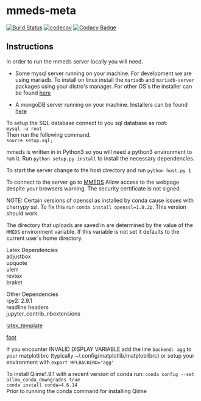 # mmeds-meta

[![Build Status](https://travis-ci.com/clemente-lab/mmeds-meta.png?branch=master)](https://travis-cl.com/clemente-lab/mmeds-meta)
[![codecov](https://codecov.io/gh/clemente-lab/mmeds-meta/branch/master/graph/badge.svg)](https://codecov.io/gh/clemente-lab/mmeds-meta)
[![Codacy Badge](https://api.codacy.com/project/badge/Grade/e4cc5a646a8c4d53b55d6511e995657d)](https://www.codacy.com/manual/DSWallach/mmeds-meta?utm_source=github.com&amp;utm_medium=referral&amp;utm_content=clemente-lab/mmeds-meta&amp;utm_campaign=Badge_Grade)

## Instructions

In order to run the mmeds server locally you will need.

-   Some mysql server running on your machine. For development we are using mariadb.
To install on linux install the `mariadb` and `mariadb-server` packages using your distro's manager.
For other OS's the installer can be found [here](https://downloads.mariadb.org)


-   A mongoDB server running on your machine. Installers can be found [here](https://www.mongodb.com/download-center#community)

To setup the SQL database connect to you sql database as root:  
`mysql -u root`  
Then run the following command.  
    `source setup.sql;`  

mmeds is written in in Python3 so you will need a python3 environment to run it.
Run `python setup.py install` to install the necessary dependencies.

To start the server change to the host directory and run `python host.py 1`

To connect to the server go to [MMEDS](https://localhost:52953)
Allow access to the webpage despite your browsers warning. The security certificate is not signed.

NOTE: Certain versions of openssl as installed by conda cause issues with cherrypy ssl. 
To fix this run `conda install openssl=1.0.2p`. This version should work.

The directory that uploads are saved in are determined by the value of
the `MMEDS` environment variable. If this variable is not set it defaults
to the current user's home directory.

Latex Dependencies  
adjustbox  
upquote  
ulem  
revtex  
braket  

Other Dependencies  
rpy2: 2.9.1  
readline headers  
jupyter_contrib_nbextensions  

[latex_template](https://michaelgoerz.net/notes/custom-template-for-converting-jupyter-notebooks-to-latex.html)

[font](https://www.1001fonts.com/code-new-roman-font.html)

If you encounter INVALID DISPLAY VARIABLE add the line `backend: agg` to your matplotlibrc
(typically ~/.config/matplotlib/matploblibrc)
or setup your environment with `export MPLBACKEND="agg"`

To install Qiime1.9.1 with a recent version of conda run:
`conda config --set allow_conda_downgrades true`  
`conda install conda=4.6.14`  
Prior to running the conda command for installing Qiime
